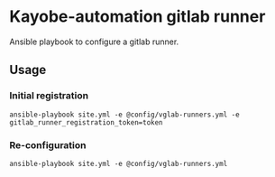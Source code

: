 # Kayobe-automation gitlab runner

Ansible playbook to configure a gitlab runner.

## Usage

### Initial registration

    ansible-playbook site.yml -e @config/vglab-runners.yml -e gitlab_runner_registration_token=token

### Re-configuration

    ansible-playbook site.yml -e @config/vglab-runners.yml


